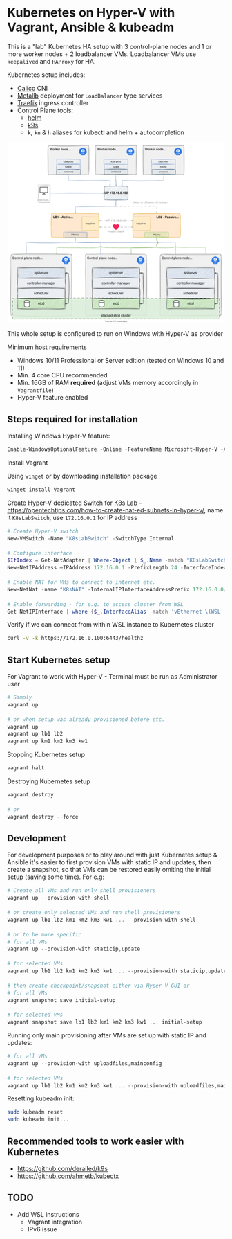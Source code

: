 # Kubernetes on Hyper-V with Vagrant, Ansible & kubeadm

This is a "lab" Kubernetes HA setup with 3 control-plane nodes and 1 or more worker nodes + 2 loadbalancer VMs. Loadbalancer VMs use `keepalived` and `HAProxy` for HA.

Kubernetes setup includes:

- [Calico](https://docs.tigera.io/calico/latest/about/) CNI
- [Metallb](https://metallb.universe.tf/) deployment for `LoadBalancer` type services
- [Traefik](https://traefik.io/traefik/) ingress controller
- Control Plane tools:
  - [helm](https://helm.sh/)
  - [k9s](https://k9scli.io/)
  - `k`, `kn` & `h` aliases for kubectl and helm + autocompletion

![Kubernetes HA diagram](./docs/k8s-ha-hyperv-sketch.drawio.svg)

This whole setup is configured to run on Windows with Hyper-V as provider

Minimum host requirements

- Windows 10/11 Professional or Server edition (tested on Windows 10 and 11)
- Min. 4 core CPU recommended
- Min. 16GB of RAM **required** (adjust VMs memory accordingly in `Vagrantfile`)
- Hyper-V feature enabled

## Steps required for installation

Installing Windows Hyper-V feature:

```powershell
Enable-WindowsOptionalFeature -Online -FeatureName Microsoft-Hyper-V -All
```

Install Vagrant

Using `winget` or by downloading installation package

```powershell
winget install Vagrant
```

Create Hyper-V dedicated Switch for K8s Lab - https://opentechtips.com/how-to-create-nat-ed-subnets-in-hyper-v/, name it `K8sLabSwitch`, use `172.16.0.1` for IP address

```powershell
# Create Hyper-V switch
New-VMSwitch -Name "K8sLabSwitch" -SwitchType Internal

# Configure interface
$IfIndex = Get-NetAdapter | Where-Object { $_.Name -match "K8sLabSwitch" }
New-NetIPAddress –IPAddress 172.16.0.1 -PrefixLength 24 -InterfaceIndex $IfIndex.InterfaceIndex

# Enable NAT for VMs to connect to internet etc.
New-NetNat -name "K8sNAT" -InternalIPInterfaceAddressPrefix 172.16.0.0/24

# Enable forwarding - for e.g. to access cluster from WSL
Get-NetIPInterface | where {$_.InterfaceAlias -match 'vEthernet \(WSL' -or $_.InterfaceAlias -eq 'vEthernet (Default Switch)' -or $_.InterfaceAlias -match 'K8sLabSwitch'} | Set-NetIPInterface -Forwarding Enabled -PolicyStore PersistentStore -Verbose
```

Verify if we can connect from within WSL instance to Kubernetes cluster

```bash
curl -v -k https://172.16.0.100:6443/healthz
```

## Start Kubernetes setup

For Vagrant to work with Hyper-V - Terminal must be run as Administrator user

```powershell
# Simply
vagrant up

# or when setup was already provisioned before etc.
vagrant up
vagrant up lb1 lb2
vagrant up km1 km2 km3 kw1
```

Stopping Kubernetes setup

```powershell
vagrant halt
```

Destroying Kubernetes setup

```powershell
vagrant destroy

# or
vagrant destroy --force
```

## Development

For development purposes or to play around with just Kubernetes setup & Ansible it's easier to first provision VMs with static IP and updates,
then create a snapshot, so that VMs can be restored easily omiting the initial setup (saving some time). For e.g:

```powershell
# Create all VMs and run only shell provisioners
vagrant up --provision-with shell

# or create only selected VMs and run shell provisioners
vagrant up lb1 lb2 km1 km2 km3 kw1 ... --provision-with shell

# or to be more specific
# for all VMs
vagrant up --provision-with staticip,update

# for selected VMs
vagrant up lb1 lb2 km1 km2 km3 kw1 ... --provision-with staticip,update

# then create checkpoint/snapshot either via Hyper-V GUI or
# for all VMs
vagrant snapshot save initial-setup

# for selected VMs
vagrant snapshot save lb1 lb2 km1 km2 km3 kw1 ... initial-setup
```

Running only main provisioning after VMs are set up with static IP and updates:

```powershell
# for all VMs
vagrant up --provision-with uploadfiles,mainconfig

# for selected VMs
vagrant up lb1 lb2 km1 km2 km3 kw1 ... --provision-with uploadfiles,mainconfig
```

Resetting kubeadm init:

```bash
sudo kubeadm reset
sudo kubeadm init...
```

## Recommended tools to work easier with Kubernetes

- https://github.com/derailed/k9s
- https://github.com/ahmetb/kubectx

## TODO

- Add WSL instructions
  - Vagrant integration
  - IPv6 issue

